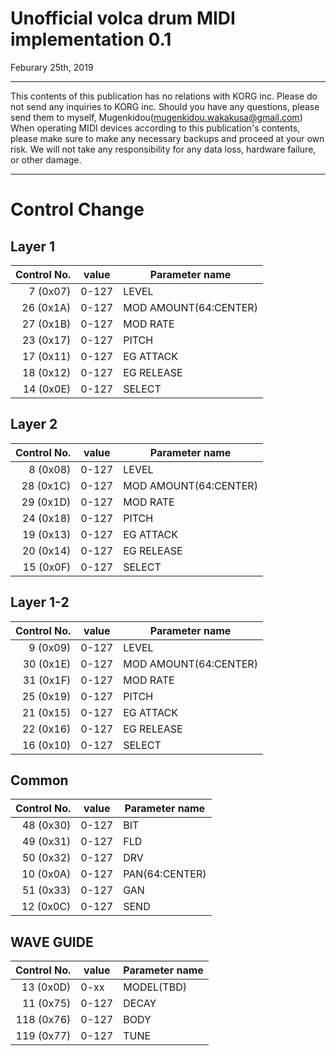 # Unofficial volca drum MIDI implementation 0.1

Feburary 25th, 2019

------

This contents of this publication has no relations with KORG inc. Please do not send any inquiries to KORG inc. Should you have any questions, please send them to myself, Mugenkidou([mugenkidou.wakakusa@gmail.com](mailto:mugenkidou.wakakusa@gmail.com))
When operating MIDI devices according to this publication's contents, please make sure to make any necessary  backups and proceed at your own risk. We will not take any responsibility for any data loss, hardware failure, or other damage.

------
# Control Change

## Layer 1

|Control No.|value|Parameter name|
|---:|---|---|
| 7 (0x07)|0-127|LEVEL|
|26 (0x1A)|0-127|MOD AMOUNT(64:CENTER)|
|27 (0x1B)|0-127|MOD RATE|
|23 (0x17)|0-127|PITCH|
|17 (0x11)|0-127|EG ATTACK|
|18 (0x12)|0-127|EG RELEASE|
|14 (0x0E)|0-127|SELECT|


## Layer 2

|Control No.|value|Parameter name|
|---:|---|---|
| 8 (0x08)|0-127|LEVEL|
|28 (0x1C)|0-127|MOD AMOUNT(64:CENTER)|
|29 (0x1D)|0-127|MOD RATE|
|24 (0x18)|0-127|PITCH|
|19 (0x13)|0-127|EG ATTACK|
|20 (0x14)|0-127|EG RELEASE|
|15 (0x0F)|0-127|SELECT|


## Layer 1-2

|Control No.|value|Parameter name|
|---:|---|---|
|9 (0x09)|0-127|LEVEL|
|30 (0x1E)|0-127|MOD AMOUNT(64:CENTER)|
|31 (0x1F)|0-127|MOD RATE|
|25 (0x19)|0-127|PITCH|
|21 (0x15)|0-127|EG ATTACK|
|22 (0x16)|0-127|EG RELEASE|
|16 (0x10)|0-127|SELECT|


## Common

|Control No.|value|Parameter name|
|---:|---|---|
|48 (0x30)|0-127|BIT|
|49 (0x31)|0-127|FLD|
|50 (0x32)|0-127|DRV|
|10 (0x0A)|0-127|PAN(64:CENTER)|
|51 (0x33)|0-127|GAN|
|12 (0x0C)|0-127|SEND|


## WAVE GUIDE
|Control No.|value|Parameter name|
|---:|---|---|
|13 (0x0D)|0-xx|MODEL(TBD)|
|11 (0x75)|0-127|DECAY|
|118 (0x76)|0-127|BODY|
|119 (0x77)|0-127|TUNE|
 


